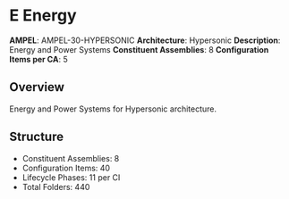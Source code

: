 # E Energy

**AMPEL**: AMPEL-30-HYPERSONIC
**Architecture**: Hypersonic
**Description**: Energy and Power Systems
**Constituent Assemblies**: 8
**Configuration Items per CA**: 5

## Overview
Energy and Power Systems for Hypersonic architecture.

## Structure
- Constituent Assemblies: 8
- Configuration Items: 40
- Lifecycle Phases: 11 per CI
- Total Folders: 440
